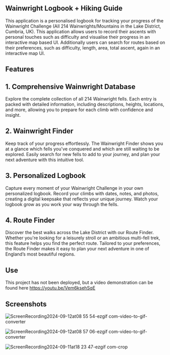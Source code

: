 ## Wainwright Logbook + Hiking Guide

This application is a personalised logbook for tracking your progress of the Wainwright Challenge (All 214 Wainwrights/Mountains in the Lake District, Cumbria, UK). This application allows users to record their ascents with personal touches such as difficulty and visualise their progress in an interactive map based UI. Additionally users can search for routes based on their preferences, such as difficulty, length, area, total ascent, again in an interactive map UI. 

## Features 
## 1. Comprehensive Wainwright Database
Explore the complete collection of all 214 Wainwright fells. Each entry is packed with detailed information, including descriptions, heights, locations, and more, allowing you to prepare for each climb with confidence and insight.

## 2. Wainwright Finder
Keep track of your progress effortlessly. The Wainwright Finder shows you at a glance which fells you've conquered and which are still waiting to be explored. Easily search for new fells to add to your journey, and plan your next adventure with this intuitive tool.

## 3. Personalized Logbook
Capture every moment of your Wainwright Challenge in your own personalized logbook. Record your climbs with dates, notes, and photos, creating a digital keepsake that reflects your unique journey. Watch your logbook grow as you work your way through the fells.

## 4. Route Finder
Discover the best walks across the Lake District with our Route Finder. Whether you're looking for a leisurely stroll or an ambitious multi-fell trek, this feature helps you find the perfect route. Tailored to your preferences, the Route Finder makes it easy to plan your next adventure in one of England’s most beautiful regions.

## Use

This project has not been deployed, but a video demonstration can be found here https://youtu.be/Vem6ksehSqE

## Screenshots



![ScreenRecording2024-09-12at08 55 54-ezgif com-video-to-gif-converter](https://github.com/user-attachments/assets/bca2b361-6820-442e-93e9-75008ace3330)


![ScreenRecording2024-09-12at08 57 06-ezgif com-video-to-gif-converter](https://github.com/user-attachments/assets/eb5c7e3d-b6be-4623-ad82-454affc34894)


![ScreenRecording2024-09-11at18 23 47-ezgif com-crop](https://github.com/user-attachments/assets/336f9e3b-23c1-4e50-b78c-94198932db52)
